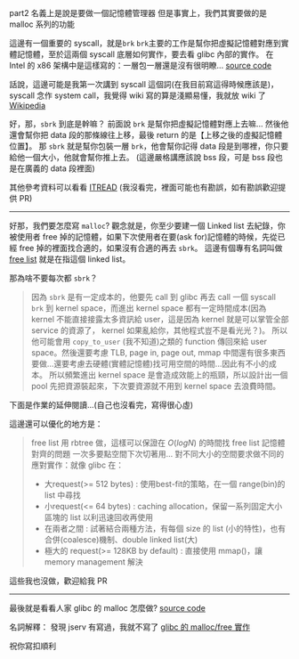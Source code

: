 part2 名義上是說是要做一個記憶體管理器
但是事實上，我們其實要做的是 malloc 系列的功能

這邊有一個重要的 syscall，就是`brk`
`brk`主要的工作是幫你把虛擬記憶體對應到實體記憶體，至於這兩個 syscall 底層如何實作，要去看 glibc 內部的實作。
在 Intel 的 x86 架構中是這樣寫的：一層包一層還是沒有很明瞭... [source code](https://code.woboq.org/userspace/glibc/sysdeps/unix/sysv/linux/x86_64/brk.c.html)

話說，這邊可能是我第一次講到 syscall 這個詞(在我目前寫這得時候應該是)，syscall 念作 system call，我覺得 wiki 寫的算是淺顯易懂，我就放 wiki 了
[Wikipedia](https://zh.wikipedia.org/zh-tw/%E7%B3%BB%E7%BB%9F%E8%B0%83%E7%94%A8)

好，那，`sbrk` 到底是幹嘛？
前面說 `brk` 是幫你把虛擬記憶體對應上去嘛... 然後他還會幫你把 data 段的那條線往上移，最後 return 的是【上移之後的虛擬記憶體位置】。
那 `sbrk` 就是幫你包裝一層 `brk`，他會幫你記得 data 段是到哪裡，你只要給他一個大小，他就會幫你推上去。
(這邊嚴格講應該說 bss 段，可是 bss 段也是在廣義的 data 段裡面)

其他參考資料可以看看 [ITREAD](https://www.itread01.com/p/1390558.html)
(我沒看完，裡面可能也有勘誤，如有勘誤歡迎提供 PR)

---

好那，我們要怎麼寫 `malloc`?
觀念就是，你至少要建一個 Linked list 去紀錄，你被使用者 free 掉的記憶體，如果下次使用者在要(ask for)記憶體的時候，先從已經 free 掉的裡面找合適的，如果沒有合適的再去 `sbrk`。
這邊有個專有名詞叫做 [free list](https://zh.wikipedia.org/zh-tw/%E8%87%AA%E7%94%B1%E8%A1%A8) 就是在指這個 linked list。

那為啥不要每次都 `sbrk`？
> 因為 `sbrk` 是有一定成本的，他要先 call 到 glibc 再去 call 一個 syscall `brk` 到 kernel space，而進出 kernel space 都有一定時間成本(因為 kernel 不能直接接露太多資訊給 user，這是因為 kernel 就是可以掌管全部 service 的資源了， kernel 如果亂給你，其他程式豈不是看光光？)。
> 所以他可能會用 `copy_to_user` (我不知道)之類的 function 傳回來給 user space。然後還要考慮 TLB, page in, page out, mmap 中間還有很多東西要做...還要考慮去硬體(實體記憶體)找可用空間的時間...因此有不小的成本。
> 所以頻繁進出 kernel space 是會造成效能上的瓶頸，所以設計出一個 pool 先把資源裝起來，下次要資源就不用到 kernel space 去浪費時間。

下面是作業的延伸閱讀...(自己也沒看完，寫得很心虛)

這邊還可以優化的地方是：
> free list 用 rbtree 做，這樣可以保證在 $O(logN)$ 的時間找 free list
> 記憶體對齊的問題
> 一次多要點空間下次切著用...
> 對不同大小的空間要求做不同的應對實作：就像 glibc 在：
> * 大request(>= 512 bytes) : 使用best-fit的策略，在一個 range(bin)的 list 中尋找
> * 小request(<= 64 bytes) : caching allocation，保留一系列固定大小區塊的 list 以利迅速回收再使用
> * 在兩者之間 : 試著結合兩種方法，有每個 size 的 list (小的特性)，也有合併(coalesce)機制、double linked list(大)
> * 極大的 request(>= 128KB by default) : 直接使用 mmap()，讓 memory management 解決

這些我也沒做，歡迎給我 PR

---

最後就是看看人家 glibc 的 malloc 怎麼做?
[source code](https://code.woboq.org/userspace/glibc/malloc/malloc.c.html)

名詞解釋：
發現 jserv 有寫過，我就不寫了
[glibc 的 malloc/free 實作](https://hackmd.io/@sysprog/c-memory?type=view#glibc-%E7%9A%84-mallocfree-%E5%AF%A6%E4%BD%9C)

祝你寫扣順利